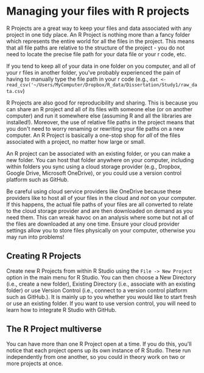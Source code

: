 # Managing your files with R projects
R Projects are a great way to keep your files and data associated with any project in one tidy place. An R Project is nothing more than a fancy folder which represents the entire world for all the files in the project. This means that all file paths are relative to the structure of the project - you do not need to locate the precise file path for your data file or your r code, etc. 

If you tend to keep all of your data in one folder on you computer, and all of your r files in another folder, you've probably experienced the pain of having to manually type the file path in your r code (e.g., `dat <- read_csv('~/Users/MyComputer/Dropbox/R_data/Dissertation/Study1/raw_data.csv`)

R Projects are also good for reproducibility and sharing. This is because you can share an R project and all of its files with someone else (or on another computer) and run it somewhere else (assuming R and all the libraries are installed!). Moreover, the use of relative file paths in the project means that you don't need to worry renaming or rewriting your file paths on a new computer. An R Project is basically a one-stop shop for *all* of the files associated with a project, no matter how large or small.

An R project can be associated with an existing folder, or you can make a new folder. You can host that folder anywhere on your computer, including within folders you sync using a cloud storage provider (e.g., Dropbox, Google Drive, Microsoft OneDrive), or you could use a version control platform such as GitHub. 

Be careful using cloud service providers like OneDrive because these providers like to host all of your files in the cloud and *not* on your computer. If this happens, the actual file paths of your files are all converted to relate to the cloud storage provider and are then downloaded on demand as you need them. This can wreak havoc on an analysis where some but not all of the files are downloaded at any one time. Ensure your cloud provider settings allow you to store files physically on your computer, otherwise you may run into problems!


## Creating R Projects
Create new R Projects from within R Studio using the `File -> New Project` option in the main menu for R Studio. You can then choose a New Directory (i.e., create a new folder), Existing Directory (i.e., associate with an existing folder) or use Version Control (i.e., connect to a version control platform such as GitHub.). It is mainly up to you whether you would like to start fresh or use an existing folder. If you want to use version control, you will need to learn how to integrate R Studio with GitHub. 

## The R Project multiverse
You can have more than one R Project open at a time. If you do this, you'll notice that each project opens up its own instance of R Studio. These run independently from one another, so you could in theory work on two or more projects at once. 